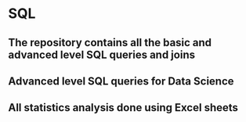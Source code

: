 # SQL

## The repository contains all the basic and advanced level SQL queries and joins

## Advanced level SQL queries for Data Science

## All statistics analysis done using Excel sheets
